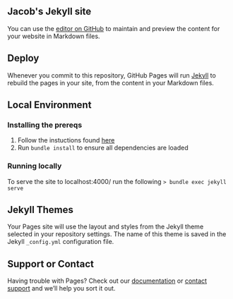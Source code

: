 ## Jacob's Jekyll site

You can use the [editor on GitHub](https://github.com/laestrada/laestrada.github.io/edit/master/README.md) to maintain and preview the content for your website in Markdown files.

## Deploy
Whenever you commit to this repository, GitHub Pages will run [Jekyll](https://jekyllrb.com/) to rebuild the pages in your site, from the content in your Markdown files.

## Local Environment
### Installing the prereqs
1. Follow the instuctions found [here](https://jekyllrb.com/docs/)
2. Run `bundle install` to ensure all dependencies are loaded
### Running locally
To serve the site to localhost:4000/ run the following
`> bundle exec jekyll serve`
## Jekyll Themes

Your Pages site will use the layout and styles from the Jekyll theme selected in your repository settings. The name of this theme is saved in the Jekyll `_config.yml` configuration file.
## Support or Contact

Having trouble with Pages? Check out our [documentation](https://docs.github.com/categories/github-pages-basics/) or [contact support](https://github.com/contact) and we’ll help you sort it out.
